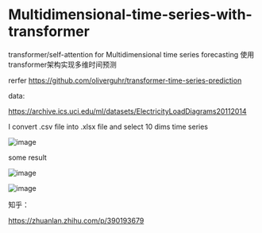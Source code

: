 # Multidimensional-time-series-with-transformer
transformer/self-attention for Multidimensional time series forecasting 使用transformer架构实现多维时间预测

rerfer  https://github.com/oliverguhr/transformer-time-series-prediction

data:

https://archive.ics.uci.edu/ml/datasets/ElectricityLoadDiagrams20112014

I convert .csv file into .xlsx file and select 10 dims time series

![image](https://user-images.githubusercontent.com/75245181/126475468-46964a3a-4413-49df-becb-76adff683f8d.png)

some result

![image](https://user-images.githubusercontent.com/75245181/126475904-1b020a78-d2f9-453f-93e4-5413d44019f8.png)

![image](https://user-images.githubusercontent.com/75245181/126475965-1c5ce38f-2129-42e8-9cac-c11a7a80fcf3.png)


知乎：

https://zhuanlan.zhihu.com/p/390193679
